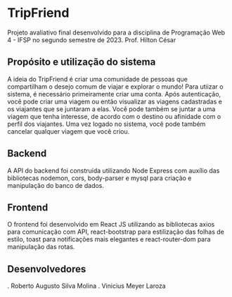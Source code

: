 # TripFriend

Projeto avaliativo final desenvolvido para a disciplina de Programação Web 4 - IFSP no segundo semestre de 2023.
Prof. Hilton César

## Propósito e utilização do sistema
A ideia do TripFriend é criar uma comunidade de pessoas que compartilham o desejo comum de viajar e explorar o mundo! Para utiizar o sistema, é necessário primeiramente criar uma conta. Após autenticação, você pode criar uma viagem ou então visualizar as viagens cadastradas e os viajantes que se juntaram a elas. Você pode também se juntar a uma viagem que tenha interesse, de acordo com o destino ou afinidade com o perfil dos viajantes. Uma vez logado no sistema, você pode também cancelar qualquer viagem que você criou.

## Backend
A API do backend foi construída utilizando Node Express com auxílio das bibliotecas nodemon, cors, body-parser e mysql para criação e manipulação do banco de dados.

## Frontend
O frontend foi desenvolvido em React JS utilizando as bibliotecas axios para comunicação com API, react-bootstrap para estilização das folhas de estilo, toast para notificações mais elegantes e react-router-dom para manipulação das rotas.

## Desenvolvedores
. Roberto Augusto Silva Molina
. Vinicius Meyer Laroza
